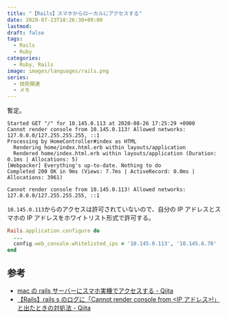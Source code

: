 ```yaml
---
title: "【Rails】スマホからローカルにアクセスする"
date: 2020-07-23T18:26:30+09:00
lastmod:
draft: false
tags:
  - Rails
  - Ruby
categories:
  - Ruby, Rails
image: images/languages/rails.png
series:
  - 技術関連
  - メモ
---
```


暫定。

```
Started GET "/" for 10.145.0.113 at 2020-08-26 17:25:29 +0900
Cannot render console from 10.145.0.113! Allowed networks: 127.0.0.0/127.255.255.255, ::1
Processing by HomeController#index as HTML
  Rendering home/index.html.erb within layouts/application
  Rendered home/index.html.erb within layouts/application (Duration: 0.1ms | Allocations: 5)
[Webpacker] Everything's up-to-date. Nothing to do
Completed 200 OK in 9ms (Views: 7.7ms | ActiveRecord: 0.0ms | Allocations: 3961)
```

`Cannot render console from 10.145.0.113! Allowed networks: 127.0.0.0/127.255.255.255, ::1`

`10.145.0.113`からのアクセスは許可されていないので、自分の IP アドレスとスマホの IP アドレスをホワイトリスト形式で許可する。

```rb:config/environments/development.rb
Rails.application.configure do
  ...
  config.web_console.whitelisted_ips = '10.145.0.113', '10.145.6.70'
end
```

## 参考

- [mac の rails サーバーにスマホ実機でアクセスする \- Qiita](https://qiita.com/takahi5/items/8e03f12bec7def84fc52)
- [【Rails】rails s のログに「Cannot render console from <IP アドレス>\!」と出たときの対処法 \- Qiita](https://qiita.com/terufumi1122/items/73da039e6fc90ee0a63f)
